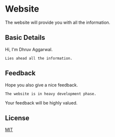 # Website

The website will provide you with all the information.

## Basic Details 

Hi, I'm Dhruv Aggarwal.

```
Lies ahead all the information.
````
## Feedback

Hope you also give a nice feedback.

````
The website is in heavy development phase.
````
Your feedback will be highly valued.

## License
[MIT](https://github.com/dA505819/dA505819.github.io/blob/master/LICENSE)
